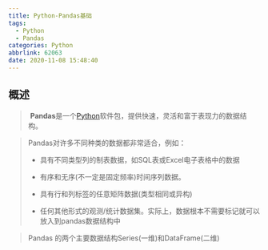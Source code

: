 ```yaml
---
title: Python-Pandas基础
tags:
  - Python
  - Pandas
categories: Python
abbrlink: 62063
date: 2020-11-08 15:48:40
---
```


## 概述

> ​	**Pandas**是一个[Python](https://www.python.org/)软件包，提供快速，灵活和富于表现力的数据结构。
>

<!--more-->

> Pandas对许多不同种类的数据都非常适合，例如：
>
> - 具有不同类型列的制表数据，如SQL表或Excel电子表格中的数据
>
>
> - 有序和无序(不一定是固定频率)时间序列数据。
>
>
> - 具有行和列标签的任意矩阵数据(类型相同或异构)
>
>
> - 任何其他形式的观测/统计数据集。实际上，数据根本不需要标记就可以放入到pandas数据结构中

> Pandas 的两个主要数据结构Series(一维)和DataFrame(二维)